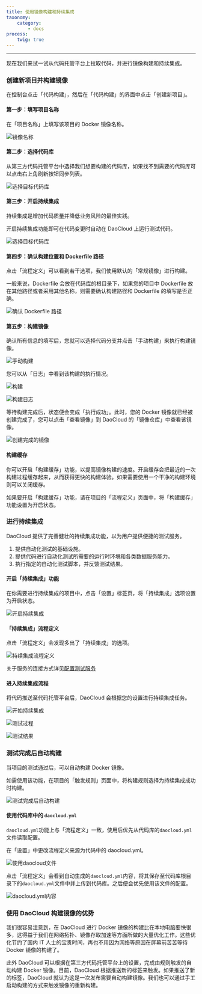 ```yaml
---
title: 使用镜像构建和持续集成
taxonomy:
    category:
        - docs
process:
    twig: true
---
```


<!-- reviewed by fiona -->

<!--

完整的 CI 流程
daocloud.yml（细节在后面的daocloud.yml单独讲）
触发的方式 
	git commit
    手工重新执行
    触发配置界面
ci 的 log 窗口
邮件提醒

CI的作用：
1.提供自动化测试的基础设施
2.提供代码进行自动化测试所需要的运行时环境和各类数据服务能力
3.执行指定的自动化测试脚本，并反馈测试结果

-->

<!--

完整的 build 流程
dockerfile
触发的方式：

	添加新项目时的首次init build（默认是 master 分支）
	git tag commit（所有分支都会触发）
    手动构建（可以选择代码分支，但是code是基于上次自动构建的 commit 版本）
    触发配置界面
build 的 log 窗口
邮件提醒

-->

---

现在我们来试一试从代码托管平台上拉取代码，并进行镜像构建和持续集成。

### 创建新项目并构建镜像

在控制台点击「代码构建」，然后在「代码构建」的界面中点击「创建新项目」。

#### 第一步：填写项目名称

在「项目名称」上填写该项目的 Docker 镜像名称。

![镜像名称](github-3.jpg)

#### 第二步：选择代码库

从第三方代码托管平台中选择我们想要构建的代码库，如果找不到需要的代码库可以点击右上角刷新按钮同步列表。

![选择目标代码库](github-2.jpg)



#### 第三步：开启持续集成

持续集成是增加代码质量并降低业务风险的最佳实践。 

开启持续集成功能即可在代码变更时自动在 DaoCloud 上运行测试代码。

![选择目标代码库](github-4.jpg)

#### 第四步：确认构建位置和 Dockerfile 路径

点击「流程定义」可以看到若干选项，我们使用默认的「常规镜像」进行构建。

一般来说，Dockerfile 会放在代码库的根目录下，如果您的项目中 Dockerfile 放在其他路径或者采用其他名称，则需要确认构建路径和 Dockerfile 的填写是否正确。

![确认 Dockerfile 路径](github-6.jpg)

#### 第五步：构建镜像

确认所有信息的填写后，您就可以选择代码分支并点击「手动构建」来执行构建镜像。

![手动构建](step5-1.png)

您可以从「日志」中看到该构建的执行情况。

![构建](step5-2.png)

![构建日志](github-10.jpg)

等待构建完成后，状态便会变成「执行成功」。此时，您的 Docker 镜像就已经被创建完成了，您可以点击「查看镜像」到 DaoCloud 的「镜像仓库」中查看该镜像。

![创建完成的镜像](github-11.jpg)

#### 构建缓存

你可以开启「构建缓存」功能，以提高镜像构建的速度。开启缓存会把最近的一次构建过程缓存起来，从而获得更快的构建体验。如果需要使用一个干净的构建环境则可以关闭缓存。

如果要开启「构建缓存」功能，请在项目的「流程定义」页面中，将「构建缓存」功能设置为开启状态。

### 进行持续集成

DaoCloud 提供了完善健壮的持续集成功能，以为用户提供便捷的测试服务。

1. 提供自动化测试的基础设施。
2. 提供代码进行自动化测试所需要的运行时环境和各类数据服务能力。
3. 执行指定的自动化测试脚本，并反馈测试结果。

#### 开启「持续集成」功能

在你需要进行持续集成的项目中，点击「设置」标签页，将「持续集成」选项设置为开启状态。

![开启持续集成](build-2.jpg)

#### 「持续集成」流程定义

点击「流程定义」会发现多出了「持续集成」的选项。

![持续集成流程定义](ci-step1-1.png)

关于服务的连接方式详见[配置测试服务](http://docs.daocloud.io/ci-image-build/daocloud-yml#-4)

#### 进入持续集成流程

将代码推送至代码托管平台后，DaoCloud 会根据您的设置进行持续集成任务。

![开始持续集成](build-1.jpg)

![测试过程](build-5.jpg)

![测试结果](build-6.jpg)

### 测试完成后自动构建

当项目的测试通过后，可以自动构建 Docker 镜像。

如需使用该功能，在项目的「触发规则」页面中，将构建规则选择为持续集成成功时构建。

![测试完成后自动构建](ci-auto-build-1.png)

#### 使用代码库中的 `daocloud.yml`

`daocloud.yml`功能上与「流程定义」一致，使用后优先从代码库的`daocloud.yml`文件读取配置。

在「设置」中更改流程定义来源为代码中的 daocloud.yml。

![使用daocloud文件](use-daocloud-file.png)

点击「流程定义」会看到自动生成的`daocloud.yml`内容，将其保存至代码库根目录下的`daocloud.yml`文件中并上传到代码库。之后便会优先使用该文件的配置。

![daocloud.yml内容](daocloud-yml-conf.png)


### 使用 DaoCloud 构建镜像的优势

我们很容易注意到，在 DaoCloud 进行 Docker 镜像的构建比在本地电脑要快很多，这得益于我们在网络拓扑、镜像存取加速等方面所做的大量优化工作。这些优化节约了国内 IT 人士的宝贵时间，再也不用因为网络等原因在屏幕前苦苦等待 Docker 镜像的构建了。

此外 DaoCloud 可以根据在第三方代码托管平台上的设置，完成由规则触发的自动构建 Docker 镜像。目前，DaoCloud 根据推送新的标签来触发。如果推送了新的标签，DaoCloud 就认为这是一次发布需要自动构建镜像。我们也可以通过手工启动构建的方式来触发镜像的重新构建。